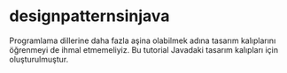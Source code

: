 # designpatternsinjava
Programlama dillerine daha fazla aşina olabilmek adına tasarım kalıplarını öğrenmeyi de ihmal etmemeliyiz.
Bu tutorial Javadaki tasarım kalıpları için oluşturulmuştur.
